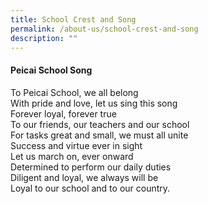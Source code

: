 ```yaml
---
title: School Crest and Song
permalink: /about-us/school-crest-and-song
description: ""
---
```

<h4><strong>Peicai School Song</strong></h4>
<p>To Peicai School, we all belong<br />With pride and love, let us sing this song<br />Forever loyal, forever true<br />To our friends, our teachers and our school<br />For tasks great and small, we must all unite<br />Success and virtue ever in sight<br />Let us march on, ever onward<br />Determined to perform our daily duties<br />Diligent and loyal, we always will be&nbsp;<br />Loyal to our school and to our country.</p>